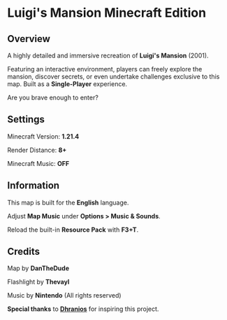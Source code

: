 # Luigi's Mansion Minecraft Edition

## Overview

A highly detailed and immersive recreation of **Luigi's Mansion** (2001).

Featuring an interactive environment, players can freely explore the mansion, discover secrets, or even undertake challenges exclusive to this map. Built as a **Single-Player** experience.

Are you brave enough to enter?

## Settings

Minecraft Version: **1.21.4**

Render Distance: **8+**

Minecraft Music: **OFF**

## Information

This map is built for the **English** language.

Adjust **Map Music** under **Options > Music & Sounds**.

Reload the built-in **Resource Pack** with **F3+T**.

## Credits

Map by **DanTheDude**

Flashlight by **Thevayl**

Music by **Nintendo** (All rights reserved)

**Special thanks** to **[Dhranios](https://www.planetminecraft.com/member/dhranios/)** for inspiring this project.
